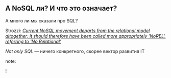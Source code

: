 ## А NoSQL ли? И что это означает?

А много ли мы сказали про SQL?

Strozzi: [*Current NoSQL movement departs from the relational model altogether; it should therefore have been called more appropriately 'NoREL', referring to 'No Relational'*](http://www.strozzi.it/cgi-bin/CSA/tw7/I/en_US/nosql/Home%20Page)

*Not only SQL* — ничего конкретного, скорее вектор развития IT

note:

!
